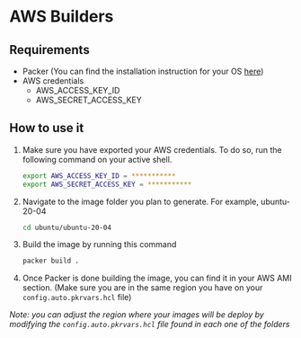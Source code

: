# AWS Builders

## Requirements

* Packer (You can find the installation instruction for your OS [here](https://learn.hashicorp.com/tutorials/packer/get-started-install-cli?in=packer/aws-get-started#installing-packer))
* AWS credentials
  * AWS_ACCESS_KEY_ID
  * AWS_SECRET_ACCESS_KEY

## How to use it

1. Make sure you have exported your AWS credentials. To do so, run the following command on your active shell.

    ```sh
    export AWS_ACCESS_KEY_ID = ***********
    export AWS_SECRET_ACCESS_KEY = ***********
    ```

2. Navigate to the image folder you plan to generate. For example, ubuntu-20-04

    ```sh
    cd ubuntu/ubuntu-20-04
    ```

3. Build the image by running this command

    ```sh
    packer build .
    ```

4. Once Packer is done building the image, you can find it in your AWS AMI section. (Make sure you are in the same region you have on your `config.auto.pkrvars.hcl` file)

*Note: you can adjust the region where your images will be deploy by modifying the `config.auto.pkrvars.hcl` file found in each one of the folders*
